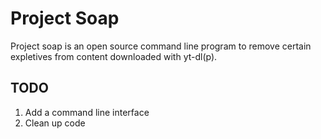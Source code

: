 # Project Soap

Project soap is an open source command line program to remove certain expletives from content downloaded with yt-dl(p).

## TODO

1. Add a command line interface
2. Clean up code

